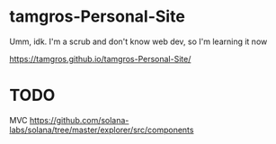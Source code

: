 # tamgros-Personal-Site

Umm, idk. I'm a scrub and don't know web dev, so I'm learning it now

https://tamgros.github.io/tamgros-Personal-Site/


# TODO
MVC
https://github.com/solana-labs/solana/tree/master/explorer/src/components
